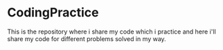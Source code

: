# CodingPractice
This is the repository where i share my code which i practice and here i'll share my code for different problems solved in my way.
